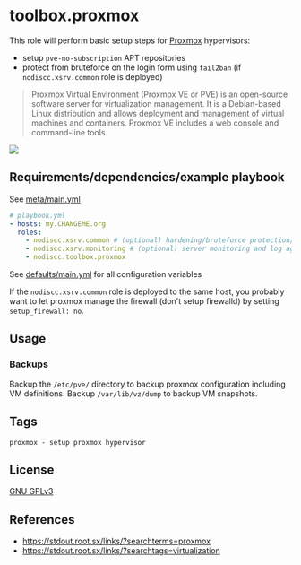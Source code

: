 # toolbox.proxmox

This role will perform basic setup steps for [Proxmox](hhttps://en.wikipedia.org/wiki/Proxmox_Virtual_Environment) hypervisors:
- setup `pve-no-subscription` APT repositories
- protect from bruteforce on the login form using `fail2ban` (if `nodiscc.xsrv.common` role is deployed)

> Proxmox Virtual Environment (Proxmox VE or PVE) is an open-source software server for virtualization management. It is a Debian-based Linux distribution and allows deployment and management of virtual machines and containers. Proxmox VE includes a web console and command-line tools.

[![](https://gitlab.com/nodiscc/toolbox/-/raw/master/DOC/SCREENSHOTS/7DYZfcC.png)](https://gitlab.com/nodiscc/toolbox/-/raw/master/DOC/SCREENSHOTS/7DYZfcC.png)


## Requirements/dependencies/example playbook

See [meta/main.yml](meta/main.yml)

```yaml
# playbook.yml
- hosts: my.CHANGEME.org
  roles:
    - nodiscc.xsrv.common # (optional) hardening/bruteforce protection/automatic security upgrades
    - nodiscc.xsrv.monitoring # (optional) server monitoring and log aggregation
    - nodiscc.toolbox.proxmox
```

See [defaults/main.yml](defaults/main.yml) for all configuration variables

If the `nodiscc.xsrv.common` role is deployed to the same host, you probably want to let proxmox manage the firewall (don't setup firewalld) by setting `setup_firewall: no`.

## Usage

### Backups

Backup the `/etc/pve/` directory to backup proxmox configuration including VM definitions. Backup `/var/lib/vz/dump` to backup VM snapshots.

## Tags

<!--BEGIN TAGS LIST-->
```
proxmox - setup proxmox hypervisor
```
<!--END TAGS LIST-->


## License

[GNU GPLv3](../../LICENSE)


## References

- https://stdout.root.sx/links/?searchterms=proxmox
- https://stdout.root.sx/links/?searchtags=virtualization
